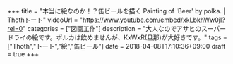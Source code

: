 +++
title =  "本当に絵なのか！？缶ビールを描く Painting of 'Beer' by polka. | Thothトート"
videoUrl = "https://www.youtube.com/embed/xkLbkhWw0jI?rel=0"
categories = ["図画工作"]
description = "大人なのでアサヒのスーパードライの絵です。ポルカは飲めませんが、KxWxR(旦那)が大好きです。"
tags = ["Thoth","トート","絵","缶ビール"]
date = 2018-04-08T17:10:36+09:00
draft = true
+++

